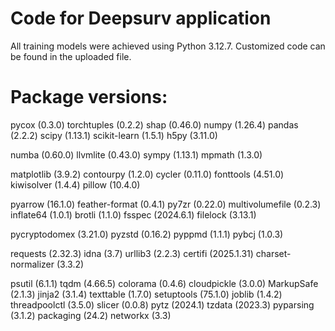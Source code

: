# Code for Deepsurv application
All training models were achieved using Python 3.12.7. Customized code can be found in the uploaded file.

# Package versions: 
pycox (0.3.0)
torchtuples (0.2.2)
shap (0.46.0)
numpy (1.26.4)
pandas (2.2.2)
scipy (1.13.1)
scikit-learn (1.5.1)
h5py (3.11.0)

numba (0.60.0)
llvmlite (0.43.0)
sympy (1.13.1)
mpmath (1.3.0)

matplotlib (3.9.2)
contourpy (1.2.0)
cycler (0.11.0)
fonttools (4.51.0)
kiwisolver (1.4.4)
pillow (10.4.0)

pyarrow (16.1.0)
feather-format (0.4.1)
py7zr (0.22.0)
multivolumefile (0.2.3)
inflate64 (1.0.1)
brotli (1.1.0)
fsspec (2024.6.1)
filelock (3.13.1)

pycryptodomex (3.21.0)
pyzstd (0.16.2)
pyppmd (1.1.1)
pybcj (1.0.3)

requests (2.32.3)
idna (3.7)
urllib3 (2.2.3)
certifi (2025.1.31)
charset-normalizer (3.3.2)

psutil (6.1.1)
tqdm (4.66.5)
colorama (0.4.6)
cloudpickle (3.0.0)
MarkupSafe (2.1.3)
jinja2 (3.1.4)
texttable (1.7.0)
setuptools (75.1.0)
joblib (1.4.2)
threadpoolctl (3.5.0)
slicer (0.0.8)
pytz (2024.1)
tzdata (2023.3)
pyparsing (3.1.2)
packaging (24.2)
networkx (3.3)


